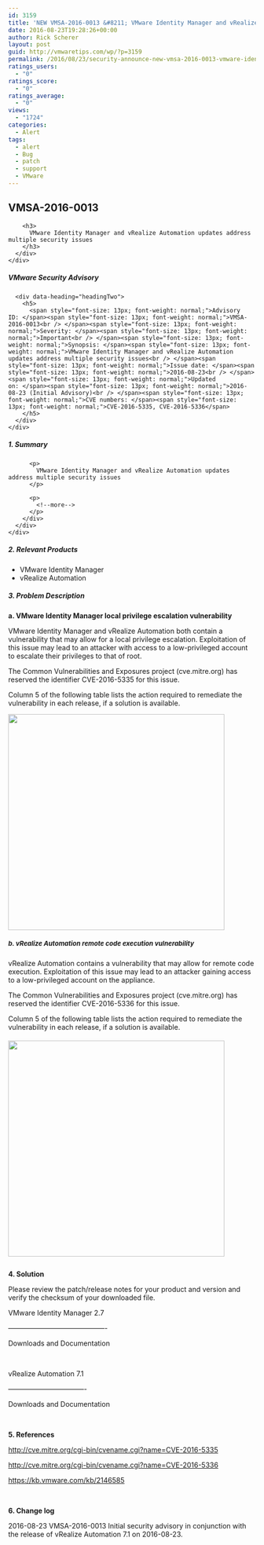 ```yaml
---
id: 3159
title: 'NEW VMSA-2016-0013 &#8211; VMware Identity Manager and vRealize Automation updates address multiple security issues'
date: 2016-08-23T19:28:26+00:00
author: Rick Scherer
layout: post
guid: http://vmwaretips.com/wp/?p=3159
permalink: /2016/08/23/security-announce-new-vmsa-2016-0013-vmware-identity-manager-and-vrealize-automation-updates-address-multiple-security-issues/
ratings_users:
  - "0"
ratings_score:
  - "0"
ratings_average:
  - "0"
views:
  - "1724"
categories:
  - Alert
tags:
  - alert
  - Bug
  - patch
  - support
  - VMware
---
```

<div>
  <div>
    <div>
      <div>
        <h2>
          VMSA-2016-0013
        </h2>
        
        <h3>
          VMware Identity Manager and vRealize Automation updates address multiple security issues
        </h3>
      </div>
    </div>
  </div>
</div>

<div>
  <div id="columncontainer1columncontainercomparisontable">
    <div>
      <div data-heading="headingOne">
        <h5>
          VMware Security Advisory
        </h5>
      </div>
      
      <div data-heading="headingTwo">
        <h5>
          <span style="font-size: 13px; font-weight: normal;">Advisory ID: </span><span style="font-size: 13px; font-weight: normal;">VMSA-2016-0013<br /> </span><span style="font-size: 13px; font-weight: normal;">Severity: </span><span style="font-size: 13px; font-weight: normal;">Important<br /> </span><span style="font-size: 13px; font-weight: normal;">Synopsis: </span><span style="font-size: 13px; font-weight: normal;">VMware Identity Manager and vRealize Automation updates address multiple security issues<br /> </span><span style="font-size: 13px; font-weight: normal;">Issue date: </span><span style="font-size: 13px; font-weight: normal;">2016-08-23<br /> </span><span style="font-size: 13px; font-weight: normal;">Updated on: </span><span style="font-size: 13px; font-weight: normal;">2016-08-23 (Initial Advisory)<br /> </span><span style="font-size: 13px; font-weight: normal;">CVE numbers: </span><span style="font-size: 13px; font-weight: normal;">CVE-2016-5335, CVE-2016-5336</span>
        </h5>
      </div>
    </div>
  </div>
</div>

<div>
  <div>
    <div>
      <div>
        <div>
          <h5>
            1. Summary
          </h5>
          
          <p>
            VMware Identity Manager and vRealize Automation updates address multiple security issues
          </p>
          
          <p>
            <!--more-->
          </p>
        </div>
      </div>
    </div>
  </div>
</div>

<div>
  <h5>
    2. Relevant Products
  </h5>
  
  <ul>
    <li>
      VMware Identity Manager
    </li>
    <li>
      vRealize Automation
    </li>
  </ul>
  
  <h5>
    3. Problem Description
  </h5>
  
  <p>
    <strong>a. VMware Identity Manager local privilege escalation vulnerability  </strong>
  </p>
  
  <p>
    VMware Identity Manager and vRealize Automation both contain a vulnerability that may allow for a local privilege escalation. Exploitation of this issue may lead to an attacker with access to a low-privileged account to escalate their privileges to that of root.
  </p>
  
  <p>
    The Common Vulnerabilities and Exposures project (cve.mitre.org) has reserved the identifier CVE-2016-5335 for this issue.
  </p>
  
  <p>
    Column 5 of the following table lists the action required to remediate the vulnerability in each release, if a solution is available.
  </p>
  
  <p>
    <a href="http://vmwaretips.com/wp/2016/08/23/security-announce-new-vmsa-2016-0013-vmware-identity-manager-and-vrealize-automation-updates-address-multiple-security-issues/vmsa-2016-0013a/" rel="attachment wp-att-3170"><img class="alignnone  wp-image-3170" title="vmsa-2016-0013a" src="http://vmwaretips.com/wp/wp-content/uploads/2016/08/vmsa-2016-0013a.png" alt="" width="440" srcset="http://vmwaretips.com/wp/wp-content/uploads/2016/08/vmsa-2016-0013a.png 769w, http://vmwaretips.com/wp/wp-content/uploads/2016/08/vmsa-2016-0013a-300x192.png 300w" sizes="(max-width: 769px) 100vw, 769px" /></a>
  </p>
</div>

<div>
  <div id="columncontainer1columncontainercomparisontable_933633835">
    <div data-heading="headingOne">
      <h5>
        <strong style="font-size: 13px;">b. vRealize Automation remote code execution vulnerability</strong>
      </h5>
    </div>
  </div>
</div>

<div>
  <p>
    vRealize Automation contains a vulnerability that may allow for remote code execution. Exploitation of this issue may lead to an attacker gaining access to a low-privileged account on the appliance.
  </p>
  
  <p>
    The Common Vulnerabilities and Exposures project (cve.mitre.org) has reserved the identifier CVE-2016-5336 for this issue.
  </p>
  
  <p>
    Column 5 of the following table lists the action required to remediate the vulnerability in each release, if a solution is available.
  </p>
</div>

<div>
  <div id="columncontainer1columncontainercomparisontable_9323">
    <div data-heading="headingOne">
      <h5>
        <span style="font-size: 13px; font-weight: normal;"><a href="http://vmwaretips.com/wp/2016/08/23/security-announce-new-vmsa-2016-0013-vmware-identity-manager-and-vrealize-automation-updates-address-multiple-security-issues/vmsa-2016-0013b/" rel="attachment wp-att-3171"><img class="alignnone  wp-image-3171" title="vmsa-2016-0013b" src="http://vmwaretips.com/wp/wp-content/uploads/2016/08/vmsa-2016-0013b.png" alt="" width="440" srcset="http://vmwaretips.com/wp/wp-content/uploads/2016/08/vmsa-2016-0013b.png 762w, http://vmwaretips.com/wp/wp-content/uploads/2016/08/vmsa-2016-0013b-300x148.png 300w" sizes="(max-width: 762px) 100vw, 762px" /></a> </span>
      </h5>
    </div>
  </div>
</div>

<div>
  <p>
    <strong>4. Solution</strong>
  </p>
  
  <p>
    Please review the patch/release notes for your product and version and verify the checksum of your downloaded file.
  </p>
  
  <p>
    VMware Identity Manager 2.7
  </p>
  
  <p>
    &#8212;&#8212;&#8212;&#8212;&#8212;&#8212;&#8212;&#8212;&#8212;&#8212;&#8212;&#8212;&#8212;&#8212;-
  </p>
  
  <p>
    <a name="&lpos=content_security : 229" href="https://my.vmware.com/en/web/vmware/info/slug/desktop_end_user_computing/vmware_identity_manager/2_7"></a>Downloads and Documentation
  </p>
  
  <p>
    &nbsp;
  </p>
  
  <p>
    vRealize Automation 7.1
  </p>
  
  <p>
    &#8212;&#8212;&#8212;&#8212;&#8212;&#8212;&#8212;&#8212;&#8212;&#8212;&#8212;-
  </p>
  
  <p>
    <a name="&lpos=content_security : 230" href="https://my.vmware.com/group/vmware/info/slug/infrastructure_operations_management/vmware_vrealize_automation/7_1#product_downloads"></a>Downloads and Documentation
  </p>
  
  <p>
    &nbsp;
  </p>
  
  <p>
    <strong>5. References</strong>
  </p>
  
  <p>
    <a href="http://cve.mitre.org/cgi-bin/cvename.cgi?name=CVE-2016-5335">http://cve.mitre.org/cgi-bin/cvename.cgi?name=CVE-2016-5335</a>
  </p>
  
  <p>
    <a href="http://cve.mitre.org/cgi-bin/cvename.cgi?name=CVE-2016-5336">http://cve.mitre.org/cgi-bin/cvename.cgi?name=CVE-2016-5336</a>
  </p>
  
  <p>
    <a href="https://kb.vmware.com/kb/2146585">https://kb.vmware.com/kb/2146585</a>
  </p>
  
  <p>
    &nbsp;
  </p>
  
  <p>
    <strong>6. Change log</strong>
  </p>
  
  <p>
    2016-08-23 VMSA-2016-0013 Initial security advisory in conjunction with the release of vRealize Automation 7.1 on 2016-08-23.
  </p>
</div>